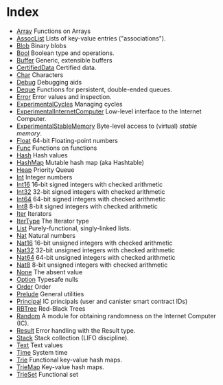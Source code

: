 # Index

* [Array](Array.md) Functions on Arrays
* [AssocList](AssocList.md) Lists of key-value entries ("associations").
* [Blob](Blob.md) Binary blobs
* [Bool](Bool.md) Boolean type and operations.
* [Buffer](Buffer.md) Generic, extensible buffers
* [CertifiedData](CertifiedData.md) Certified data.
* [Char](Char.md) Characters
* [Debug](Debug.md) Debugging aids
* [Deque](Deque.md) Functions for persistent, double-ended queues.
* [Error](Error.md) Error values and inspection.
* [ExperimentalCycles](ExperimentalCycles.md) Managing cycles
* [ExperimentalInternetComputer](ExperimentalInternetComputer.md) Low-level interface to the Internet Computer.
* [ExperimentalStableMemory](ExperimentalStableMemory.md) Byte-level access to (virtual) _stable memory_.
* [Float](Float.md) 64-bit Floating-point numbers
* [Func](Func.md) Functions on functions
* [Hash](Hash.md) Hash values
* [HashMap](HashMap.md) Mutable hash map (aka Hashtable)
* [Heap](Heap.md) Priority Queue
* [Int](Int.md) Integer numbers
* [Int16](Int16.md) 16-bit signed integers with checked arithmetic
* [Int32](Int32.md) 32-bit signed integers with checked arithmetic
* [Int64](Int64.md) 64-bit signed integers with checked arithmetic
* [Int8](Int8.md) 8-bit signed integers with checked arithmetic
* [Iter](Iter.md) Iterators
* [IterType](IterType.md) The Iterator type
* [List](List.md) Purely-functional, singly-linked lists.
* [Nat](Nat.md) Natural numbers
* [Nat16](Nat16.md) 16-bit unsigned integers with checked arithmetic
* [Nat32](Nat32.md) 32-bit unsigned integers with checked arithmetic
* [Nat64](Nat64.md) 64-bit unsigned integers with checked arithmetic
* [Nat8](Nat8.md) 8-bit unsigned integers with checked arithmetic
* [None](None.md) The absent value
* [Option](Option.md) Typesafe nulls
* [Order](Order.md) Order
* [Prelude](Prelude.md) General utilities
* [Principal](Principal.md) IC principals (user and canister smart contract IDs)
* [RBTree](RBTree.md) Red-Black Trees
* [Random](Random.md) A module for obtaining randomness on the Internet Computer (IC).
* [Result](Result.md) Error handling with the Result type.
* [Stack](Stack.md) Stack collection (LIFO discipline).
* [Text](Text.md) Text values
* [Time](Time.md) System time
* [Trie](Trie.md) Functional key-value hash maps.
* [TrieMap](TrieMap.md) Key-value hash maps.
* [TrieSet](TrieSet.md) Functional set
